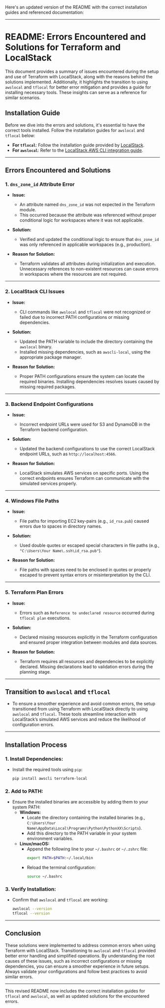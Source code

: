 Here's an updated version of the README with the correct installation guides and referenced documentation:

---

# README: Errors Encountered and Solutions for Terraform and LocalStack

This document provides a summary of issues encountered during the setup and use of Terraform with LocalStack, along with the reasons behind the solutions implemented. Additionally, it highlights the transition to using `awslocal` and `tflocal` for better error mitigation and provides a guide for installing necessary tools. These insights can serve as a reference for similar scenarios.

## **Installation Guide**

Before we dive into the errors and solutions, it's essential to have the correct tools installed. Follow the installation guides for `awslocal` and `tflocal` below:

- **For `tflocal`**: Follow the installation guide provided by [LocalStack](https://docs.localstack.cloud/user-guide/integrations/terraform/).
- **For `awslocal`**: Refer to the [LocalStack AWS CLI integration guide](https://docs.localstack.cloud/user-guide/integrations/aws-cli/).

---

## **Errors Encountered and Solutions**

### **1. `dns_zone_id` Attribute Error**
- **Issue:**
  - An attribute named `dns_zone_id` was not expected in the Terraform module.
  - This occurred because the attribute was referenced without proper conditional logic for workspaces where it was not applicable.

- **Solution:**
  - Verified and updated the conditional logic to ensure that `dns_zone_id` was only referenced in applicable workspaces (e.g., production).
  
- **Reason for Solution:**
  - Terraform validates all attributes during initialization and execution. Unnecessary references to non-existent resources can cause errors in workspaces where the resources are not required.

---

### **2. LocalStack CLI Issues**
- **Issue:**
  - CLI commands like `awslocal` and `tflocal` were not recognized or failed due to incorrect PATH configurations or missing dependencies.

- **Solution:**
  - Updated the PATH variable to include the directory containing the `awslocal` binary.
  - Installed missing dependencies, such as `awscli-local`, using the appropriate package manager.

- **Reason for Solution:**
  - Proper PATH configurations ensure the system can locate the required binaries. Installing dependencies resolves issues caused by missing required packages.

---

### **3. Backend Endpoint Configurations**
- **Issue:**
  - Incorrect endpoint URLs were used for S3 and DynamoDB in the Terraform backend configuration.

- **Solution:**
  - Updated the backend configurations to use the correct LocalStack endpoint URLs, such as `http://localhost:4566`.

- **Reason for Solution:**
  - LocalStack simulates AWS services on specific ports. Using the correct endpoints ensures Terraform can communicate with the simulated services properly.

---

### **4. Windows File Paths**
- **Issue:**
  - File paths for importing EC2 key-pairs (e.g., `id_rsa.pub`) caused errors due to spaces in directory names.

- **Solution:**
  - Used double quotes or escaped special characters in file paths (e.g., `"C:\Users\Your Name\.ssh\id_rsa.pub"`).

- **Reason for Solution:**
  - File paths with spaces need to be enclosed in quotes or properly escaped to prevent syntax errors or misinterpretation by the CLI.

---

### **5. Terraform Plan Errors**
- **Issue:**
  - Errors such as `Reference to undeclared resource` occurred during `tflocal plan` executions.

- **Solution:**
  - Declared missing resources explicitly in the Terraform configuration and ensured proper integration between modules and data sources.

- **Reason for Solution:**
  - Terraform requires all resources and dependencies to be explicitly declared. Missing declarations lead to validation errors during the planning stage.

---

## **Transition to `awslocal` and `tflocal`**
- To ensure a smoother experience and avoid common errors, the setup transitioned from using Terraform with LocalStack directly to using `awslocal` and `tflocal`. These tools streamline interaction with LocalStack’s simulated AWS services and reduce the likelihood of configuration errors.

---

## **Installation Process**

### **1. Install Dependencies:**
- Install the required tools using `pip`:
  ```bash
  pip install awscli terraform-local
  ```

### **2. Add to PATH:**
- Ensure the installed binaries are accessible by adding them to your system PATH:
  - **Windows:**
    - Locate the directory containing the installed binaries (e.g., `C:\Users\Your Name\AppData\Local\Programs\Python\PythonXX\Scripts`).
    - Add this directory to the PATH variable in your system environment variables.
  - **Linux/macOS:**
    - Append the following line to your `~/.bashrc` or `~/.zshrc` file:
      ```bash
      export PATH=$PATH:~/.local/bin
      ```
    - Reload the terminal configuration:
      ```bash
      source ~/.bashrc
      ```

### **3. Verify Installation:**
- Confirm that `awslocal` and `tflocal` are working:
  ```bash
  awslocal --version
  tflocal --version
  ```

---

## **Conclusion**
These solutions were implemented to address common errors when using Terraform with LocalStack. Transitioning to `awslocal` and `tflocal` provided better error handling and simplified operations. By understanding the root causes of these issues, such as incorrect configurations or missing dependencies, you can ensure a smoother experience in future setups. Always validate your configurations and follow best practices to avoid similar errors.

---

This revised README now includes the correct installation guides for `tflocal` and `awslocal`, as well as updated solutions for the encountered errors.